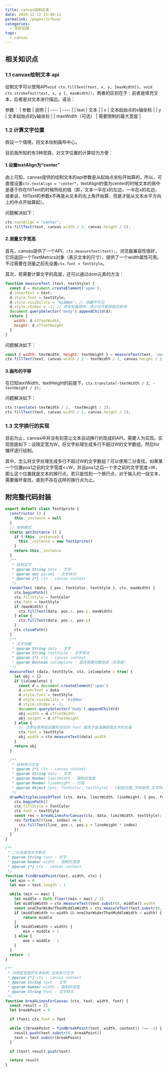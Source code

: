 ```yaml
---
title: canvas绘制文本
date: 2020-12-12 21:48:11
permalink: /pages/1cfbaa/
categories:
  - 项目实践
tags:
  - canvas
---
```


## 相关知识点
### 1.1 canvas绘制文本 api
绘制文字可以使用API`void ctx.fillText(text, x, y, [maxWidth])`、`void ctx.strokeText(text, x, y [, maxWidth])`，两者的区别在于：前者是填充文本，后者是对文本进行描边。语法：

参数：
|  参数   | 说明  |
|  ----  | ----  |
| text  | 文本 |
| x  | 文本起始点的x轴坐标 |
| y  | 文本起始点的y轴坐标 |
| maxWidth（可选）  | 需要限制的最大宽度 |

### 1.2 计算文字位置
假设一个情境，将文本绘制画布中心。

目前我所知的有3种思路，对文字位置的计算较为方便：

#### 1.设置textAlign为“center”
由上可知，canvas提供的绘制文本的api参数是从起始点坐标开始算的，所以，可直接设置`ctx.textAlign = "center"`，textAlign的值为center的时候文本的居中是基于你在fillText的时候所给的值（即，文本一半在x的左边，一半在x的右边，或者说，fillText的参数x不再是从文本的左上角开始算，而是才能从文本水平方向上的中点开始算起）。

问题解决如下：

```js
ctx.textAlign = "center";
ctx.fillText(text, canvas.width / 2, canvas.height / 2);
```

#### 2.测量文字宽高

首先，canvas提供了一个API，`ctx.measureText(text);`，浏览器兼容性很好，它将返回一个TextMetrics对象（表示文本的尺寸），提供了一个width属性可用。不过需要在测量之前先设置`ctx.font = fontStyle`。

其次，若需要计算文字的高度，还可以通过dom元素的方法：

```js
function measureText (text, textStyle) {
  const d = document.createElement('span');
  d.innerText = text;
  d.style.font = textStyle;
  d.style.visibility = 'hidden'; // 隐藏不可见
  d.style.zIndex = -1; // 改变层叠顺序，减少对页面排版的影响
  document.querySelector('body').appendChild(d);
  return {
    width: d.offsetWidth,
    height: d.offsetHeight
  }
}
```

问题解决如下：

```js
const { width: textWidth, height: textHeight } = measureText(text, 'normal bolder 12px Microsoft YaHei');
ctx.fillText(text, canvas.width / 2 - textWidth / 2, canvas.height / 2 - textHeight / 2);
```

#### 3.画布的平移

在已知textWidth、textHeight的前提下，`ctx.translate(-textWidth / 2, -textHeight / 2);`

问题解决如下：

```js
ctx.translate(-textWidth / 2, -textHeight / 2);
ctx.fillText(text, canvas.width / 2, canvas.height / 2);
```

### 1.3 文字换行的实现

目前为止，canvas中并没有刻意让文本自动换行的现成的API。需要人为实现。实现思路如下：设限定宽为W，将文字处理生成多行不超过W的文字数组，然后for循环逐行绘制。

其中，怎么将文字处理生成多行不超过W的文字数组？可以使用二分查找，如果某一个位置pos1之前的文字宽度<=W，并且pos1之后一个字之前的文字宽度>W，那么这个位置就是文本的换行点。若只是找到一个换行点，对于输入的一段文本，需要循环查找，直到不存在这样的换行点为止。

## 附完整代码封装

```js
export default class TextSprite {
  constructor () {
    this._instance = null
  }
  // 单例模式
  static getInstance () {
    if (!this._instance) {
      this._instance = new TextSprite()
    }
    return this._instance
  }
  /**
   * 绘制文字
   * @param String data - 文字
   * @param obj param1 - 文字样式
   * @param {*} ctx - canvas context
   */
  renderText (data, { pos, fontColor, textStyle }, ctx, maxWidth) {
    ctx.beginPath()
    ctx.fillStyle = fontColor
    ctx.font = textStyle
    if (maxWidth) {
      ctx.fillText(data, pos.x, pos.y, maxWidth)
    } else {
      ctx.fillText(data, pos.x, pos.y)
    }
    ctx.closePath()
  }
  /**
   * 文字测量
   * @param String data - 文字
   * @param String textStyle - 文字样式
   * @param {*} ctx - canvas context
   * @param Boolean isComplete - 是否需要完整信息（含高度）
   */
  measureText (data, textStyle, ctx, isComplete = true) {
    let obj = {}
    if (isComplete) {
      const d = document.createElement('span')
      d.innerText = data
      d.style.font = textStyle
      d.style.visibility = 'hidden'
      d.style.zIndex = -1;
      document.querySelector('body').appendChild(d)
      obj.width = d.offsetWidth
      obj.height = d.offsetHeight
    } else {
      // 注意在使用前设置好对应的 font 属性才能准确获取文字的长度
      ctx.font = textStyle
      obj.width = ctx.measureText(data).width
    }
    return obj
  }

  /**
   * 绘制多行文本
   * @param {*} ctx - canvas context
   * @param String data - 文字
   * @param Number limitWidth - 限制的宽度
   * @param Number lineHeight - 行高
   * @param Object {pos, fontColor, textStyle} - {起始位置,字体颜色,文字样式}
   */
  drawMultipleLinesOfText (ctx, data, limitWidth, lineHeight, { pos, fontColor, textStyle }) {
    ctx.beginPath()
    ctx.fillStyle = fontColor
    ctx.font = textStyle
    const res = breakLinesForCanvas(ctx, data, limitWidth, textStyle);
    res.forEach((line, index) => {
      ctx.fillText(line, pos.x, pos.y + lineHeight * index)
    })
  }
}

/**
 * 二分法查找文字断点
 * @param String text - 文字
 * @param Number width - 限制的宽度
 * @param {*} ctx - canvas context
 */
function findBreakPoint(text, width, ctx) {
  let min = 0
  let max = text.length - 1

  while (min <= max) {
    let middle = Math.floor((min + max) / 2)
    let middleWidth = ctx.measureText(text.substr(0, middle)).width
    const oneCharWiderThanMiddleWidth = ctx.measureText(text.substr(0, middle + 1)).width
    if (middleWidth <= width && oneCharWiderThanMiddleWidth > width) {
        return middle
    }
    if (middleWidth < width) {
        min = middle + 1
    } else {
        max = middle - 1
    }
  }
  return -1
}

/**
 * 为限定宽度的文本绘制 生成多行文字
 * @param {*} ctx - canvas context
 * @param String text - 文字
 * @param Number width - 限制的宽度
 * @param String font - 文字样式
 */
function breakLinesForCanvas (ctx, text, width, font) {
  const result = []
  let breakPoint = 0

  if (font) ctx.font = font

  while ((breakPoint = findBreakPoint(text, width, context)) !== -1) {
    result.push(text.substr(0, breakPoint))
    text = text.substr(breakPoint)
  }

  if (text) result.push(text)

  return result
}
```